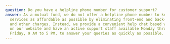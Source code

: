 ```yaml
---
question: Do you have a helpline phone number for customer support?
answer: As a mutual fund, we do not offer a helpline phone number to keep our
  services as affordable as possible by eliminating front-end and back-end loads
  and other charges. Instead, we provide a convenient help chat based widget/app
  on our website and have an active support staff available Monday through
  Friday, 9 AM to 5 PM, to answer your queries as quickly as possible.
---
```

